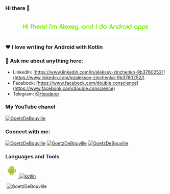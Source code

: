### Hi there 👋
##

<p align="center"><a href="https://goetzdebouville.github.io/GoetzDeBouville/"><img width="80%" alt="Hello, I'm Alexey, android developer/freelancer/digital nomad 🧭" src="./assets/header_text.png" /></a></p>


### ❤️ I love writing for Android with Kotlin

### 💬 Ask me about anything here:
- LinkedIn: [https://www.linkedin.com/in/aleksey-zinchenko-9b3760252/](https://www.linkedin.com/in/aleksey-zinchenko-9b3760252/)
- Facebook: [https://www.facebook.com/double.conscience](https://www.facebook.com/double.conscience)
- Telegram: [@Heoderer](https://t.me/heoderer)

### My YouTube chanel

<a href="https://www.youtube.com/channel/UCA7m1QrtIv8pFu_IbI9SPVg" target="blank"><img align="center" src="https://cdn.jsdelivr.net/npm/simple-icons@3.0.1/icons/youtube.svg" alt="GoetzDeBouville" height="30" width="40" /></a>

### Connect with me:

<p align="left">
<a href="https://www.facebook.com/double.conscience" target="blank"><img align="center" src="https://cdn.jsdelivr.net/npm/simple-icons@3.0.1/icons/facebook.svg" alt="GoetzDeBouville" height="30" width="40" /></a>
<a href="https://www.linkedin.com/in/aleksey-zinchenko-9b3760252/" target="blank"><img align="center" src="https://cdn.jsdelivr.net/npm/simple-icons@3.0.1/icons/linkedin.svg" alt="GoetzDeBouville" height="30" width="40" /></a>
<a href="https://t.me/heoderer" target="blank"><img align="center" src="https://cdn.jsdelivr.net/npm/simple-icons@3.0.1/icons/telegram.svg" alt="GoetzDeBouville" height="30" width="40" /></a>

### Languages and Tools

<p align="left"> <a href="https://developer.android.com" target="_blank"> <img src="https://raw.githubusercontent.com/devicons/devicon/master/icons/android/android-original-wordmark.svg" alt="android" width="40" height="40"/> </a> <a href="https://kotlinlang.org" target="_blank"> <img src="https://www.vectorlogo.zone/logos/kotlinlang/kotlinlang-icon.svg" alt="kotlin" width="40" height="40"/> </a> </p>

<p>&nbsp;<img align="center" src="https://github-readme-stats.vercel.app/api?username=GoetzDeBouville&show_icons=true&locale=en" alt="GoetzDeBouville" /></p>
